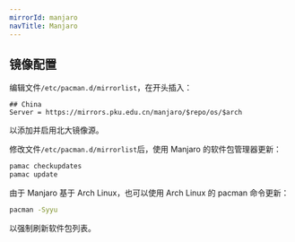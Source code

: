 ```yaml
---
mirrorId: manjaro
navTitle: Manjaro
---
```


## 镜像配置

编辑文件`/etc/pacman.d/mirrorlist`，在开头插入：

```unix-conf
## China
Server = https://mirrors.pku.edu.cn/manjaro/$repo/os/$arch
```

以添加并启用北大镜像源。

修改文件`/etc/pacman.d/mirrorlist`后，使用 Manjaro 的软件包管理器更新：

```bash
pamac checkupdates
pamac update
```

由于 Manjaro 基于 Arch Linux，也可以使用 Arch Linux 的 pacman 命令更新：

```bash
pacman -Syyu
```

以强制刷新软件包列表。
